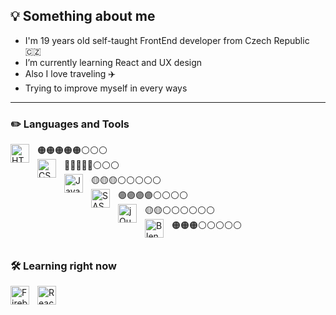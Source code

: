## 💡 Something about me 
- I'm 19 years old self-taught FrontEnd developer from Czech Republic 🇨🇿
- I’m currently learning React and UX design 
- Also I love traveling ✈️
- Trying to improve myself in every ways 

---

### ✏️ Languages and Tools 

<img align="left" alt="HTML" width="30px" style="padding-right:10px;" src="https://cdn.jsdelivr.net/gh/devicons/devicon/icons/html5/html5-original.svg"> 
🟠🟠🟠🟠🟠⚪⚪⚪ <br />
<img align="left" alt="CSS" width="30px" style="padding-right:10px;" src="https://cdn.jsdelivr.net/gh/devicons/devicon/icons/css3/css3-original.svg"> 
🔵🔵🔵🔵🔵⚪⚪⚪ <br /> 
<img align="left" alt="JavaScript" width="30px" style="padding-right:10px;" src="https://cdn.jsdelivr.net/gh/devicons/devicon/icons/javascript/javascript-original.svg"> 
🟡🟡🟡⚪⚪⚪⚪⚪ <br />
<img align="left" alt="SASS" width="30px" style="padding-right:10px;" src="https://cdn.jsdelivr.net/gh/devicons/devicon/icons/sass/sass-original.svg"> 
🟣🟣🟣🟣⚪⚪⚪⚪ <br />
<img align="left" alt="jQuery" width="30px" style="padding-right:10px;" src="https://cdn.jsdelivr.net/gh/devicons/devicon/icons/jquery/jquery-original.svg"> 
🟡🟡⚪⚪⚪⚪⚪⚪ <br />
<img align="left" alt="Blender" width="30px" style="padding-right:10px;" src="https://cdn.jsdelivr.net/gh/devicons/devicon/icons/blender/blender-original.svg"> 
🟠🟠🟠⚪⚪⚪⚪⚪ <br />
<br />

### 🛠️ Learning right now 

<img align="left" alt="Firebase" width="30px" style="padding-right:10px;" src="https://cdn.jsdelivr.net/gh/devicons/devicon/icons/firebase/firebase-plain.svg">
<img align="left" alt="React" width="30px" style="padding-right:10px;" src="https://cdn.jsdelivr.net/gh/devicons/devicon/icons/react/react-original.svg">
